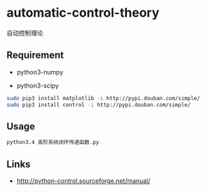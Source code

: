 # automatic-control-theory

自动控制理论

## Requirement

- python3-numpy

- python3-scipy

```bash
sudo pip3 install matplotlib -i http://pypi.douban.com/simple/
sudo pip3 install control -i http://pypi.douban.com/simple/
```

## Usage

```bash
python3.4 高阶系统闭环传递函数.py
```

## Links

- http://python-control.sourceforge.net/manual/
